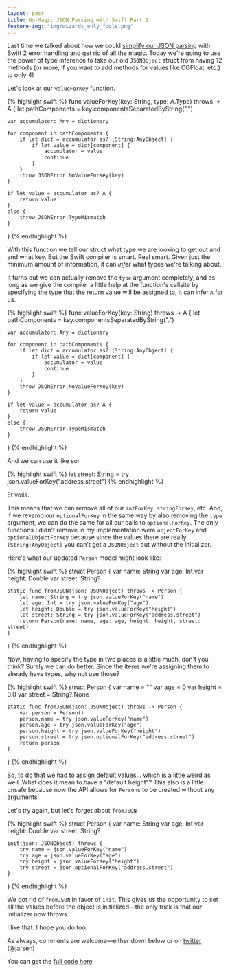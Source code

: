 ```yaml
---
layout: post
title: No-Magic JSON Parsing with Swift Part 2
feature-img: "img/wizards_only_fools.png"
---
```


Last time we talked about how we could [simplify our JSON parsing](http://jasonlarsen.me/2015/06/23/no-magic-json.html) with Swift 2 error handling and get rid of all the magic. Today we're going to use the power of type inference to take our old `JSONObject` struct from having 12 methods (or more, if you want to add methods for values like CGFloat, etc.) to only 4!

Let's look at our `valueForKey` function.

{% highlight swift %}
func valueForKey<A>(key: String, type: A.Type) throws -> A {
    let pathComponents = key.componentsSeparatedByString(".")

    var accumulator: Any = dictionary

    for component in pathComponents {
        if let dict = accumulator as? [String:AnyObject] {
            if let value = dict[component] {
                accumulator = value
                continue
            }
        }
        throw JSONError.NoValueForKey(key)
    }

    if let value = accumulator as? A {
        return value
    }
    else {
        throw JSONError.TypeMismatch
    }
}
{% endhighlight %}

With this function we tell our struct what type we are looking to get out and and what key. But the Swift compiler is smart. Real smart. Given just the minimum amount of information, it can _infer_ what types we're talking about.

It turns out we can actually remove the `type` argument completely, and as long as we give the compiler a little help
at the function's callsite by specifying the type that the return value will be assigned to, it can infer `A` for us.

{% highlight swift %}
func valueForKey<A>(key: String) throws -> A {
    let pathComponents = key.componentsSeparatedByString(".")

    var accumulator: Any = dictionary

    for component in pathComponents {
        if let dict = accumulator as? [String:AnyObject] {
            if let value = dict[component] {
                accumulator = value
                continue
            }
        }
        throw JSONError.NoValueForKey(key)
    }

    if let value = accumulator as? A {
        return value
    }
    else {
        throw JSONError.TypeMismatch
    }
}
{% endhighlight %}

And we can use it like so:

{% highlight swift %}
let street: String = try json.valueForKey("address.street")
{% endhighlight %}

Et voila.

This means that we can remove all of our `intForKey`, `stringForKey`, etc. And, if we revamp our `optionalForKey` in the same way by also removing the `type` argument, we can do the same for all our calls to `optionalForKey`. The only functions I didn't remove in my implementation were `objectForKey` and `optionalObjectForKey` because since the values there are really `[String:AnyObject]` you can't get a `JSONObject` out without the initializer.

Here's what our updated `Person` model might look like:

{% highlight swift %}
struct Person {
    var name: String
    var age: Int
    var height: Double
    var street: String?

    static func fromJSON(json: JSONObject) throws -> Person {
        let name: String = try json.valueForKey("name")
        let age: Int = try json.valueForKey("age")
        let height: Double = try json.valueForKey("height")
        let street: String = try json.valueForKey("address.street")
        return Person(name: name, age: age, height: height, street: street)
    }
}
{% endhighlight %}

Now, having to specify the type in two places is a little much, don't you think?
Surely we can do better. Since the items we're assigning them to already have types,
why not use those?

{% highlight swift %}
struct Person {
    var name = ""
    var age = 0
    var height = 0.0
    var street = String?.None

    static func fromJSON(json: JSONObject) throws -> Person {
        var person = Person()
        person.name = try json.valueForKey("name")
        person.age = try json.valueForKey("age")
        person.height = try json.valueForKey("height")
        person.street = try json.optionalForKey("address.street")
        return person
    }
}
{% endhighlight %}

So, to do that we had to assign default values... which is a little weird as well. What does it mean to have a "default height"? This also is a little unsafe because now the API allows for `Person`s to be created without any arguments.

Let's try again, but let's forget about `fromJSON`

{% highlight swift %}
struct Person {
    var name: String
    var age: Int
    var height: Double
    var street: String?

    init(json: JSONObject) throws {
        try name = json.valueForKey("name")
        try age = json.valueForKey("age")
        try height = json.valueForKey("height")
        try street = json.optionalForKey("address.street")
    }
}
{% endhighlight %}

We got rid of `fromJSON` in favor of `init`. This gives us the opportunity to set all the values before the object is initialized—the only trick is that our initializer now throws.

I like that. I hope you do too.

 As always, comments are welcome—either down below or on [twitter](http://twitter.com/jarsen) ([@jarsen](http://twitter.com/jarsen))

You can get the [full code here](https://gist.github.com/jarsen/b27de2ed9e84b84086ae)
